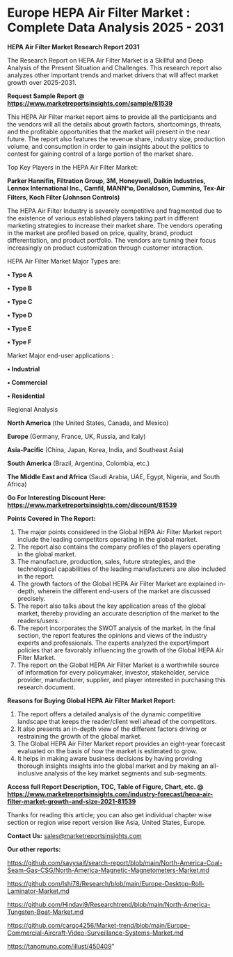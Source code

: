 # Europe HEPA Air Filter Market : Complete Data Analysis 2025 - 2031

<strong>HEPA Air Filter Market Research Report 2031</strong>

The Research Report on HEPA Air Filter Market is a Skillful and Deep Analysis of the Present Situation and Challenges. This research report also analyzes other important trends and market drivers that will affect market growth over 2025-2031.

<strong>Request Sample Report @ <a href=https://www.marketreportsinsights.com/sample/81539>https://www.marketreportsinsights.com/sample/81539</a></strong>

This HEPA Air Filter market report aims to provide all the participants and the vendors will all the details about growth factors, shortcomings, threats, and the profitable opportunities that the market will present in the near future. The report also features the revenue share, industry size, production volume, and consumption in order to gain insights about the politics to contest for gaining control of a large portion of the market share.

Top Key Players in the HEPA Air Filter Market:

<strong>Parker Hannifin, Filtration Group, 3M, Honeywell, Daikin Industries, Lennox International Inc., Camfil, MANNᵃఐ, Donaldson, Cummins, Tex-Air Filters, Koch Filter (Johnson Controls)</strong>

The HEPA Air Filter Industry is severely competitive and fragmented due to the existence of various established players taking part in different marketing strategies to increase their market share. The vendors operating in the market are profiled based on price, quality, brand, product differentiation, and product portfolio. The vendors are turning their focus increasingly on product customization through customer interaction.

HEPA Air Filter Market Major Types are:

<strong>• Type A

• Type B

• Type C

• Type D

• Type E

• Type F</strong>

Market Major end-user applications :

<strong>• Industrial

• Commercial

• Residential</strong>

Regional Analysis

</u><strong><b>North America</b></strong> (the United States, Canada, and Mexico)

<strong><b>Europe </b></strong>(Germany, France, UK, Russia, and Italy)

<strong><b>Asia-Pacific</b></strong> (China, Japan, Korea, India, and Southeast Asia)

<strong><b>South America</b></strong> (Brazil, Argentina, Colombia, etc.)

<strong><b>The Middle East and Africa</b></strong> (Saudi Arabia, UAE, Egypt, Nigeria, and South Africa)

<strong>Go For Interesting Discount Here: <a href=https://www.marketreportsinsights.com/discount/81539>https://www.marketreportsinsights.com/discount/81539</a></strong>

<strong>Points Covered in The Report:</strong>
<ol>
  <li>The major points considered in the Global HEPA Air Filter Market report include the leading competitors operating in the global market.</li>
  <li>The report also contains the company profiles of the players operating in the global market.</li>
  <li>The manufacture, production, sales, future strategies, and the technological capabilities of the leading manufacturers are also included in the report.</li>
  <li>The growth factors of the Global HEPA Air Filter Market are explained in-depth, wherein the different end-users of the market are discussed precisely.</li>
  <li>The report also talks about the key application areas of the global market, thereby providing an accurate description of the market to the readers/users.</li>
  <li>The report incorporates the SWOT analysis of the market. In the final section, the report features the opinions and views of the industry experts and professionals. The experts analyzed the export/import policies that are favorably influencing the growth of the Global HEPA Air Filter Market.</li>
  <li>The report on the Global HEPA Air Filter Market is a worthwhile source of information for every policymaker, investor, stakeholder, service provider, manufacturer, supplier, and player interested in purchasing this research document.</li>
</ol>
<strong>Reasons for Buying Global HEPA Air Filter Market Report:</strong>

<ol>
  <li>The report offers a detailed analysis of the dynamic competitive landscape that keeps the reader/client well ahead of the competitors.</li>
  <li>It also presents an in-depth view of the different factors driving or restraining the growth of the global market.</li>
  <li>The Global HEPA Air Filter Market report provides an eight-year forecast evaluated on the basis of how the market is estimated to grow.</li>
  <li>It helps in making aware business decisions by having providing thorough insights insights into the global market and by making an all-inclusive analysis of the key market segments and sub-segments.</li>
</ol>
<strong>Access full Report Description, TOC, Table of Figure, Chart, etc. @ <a href=https://www.marketreportsinsights.com/industry-forecast/hepa-air-filter-market-growth-and-size-2021-81539>https://www.marketreportsinsights.com/industry-forecast/hepa-air-filter-market-growth-and-size-2021-81539</a></strong>


Thanks for reading this article; you can also get individual chapter wise section or region wise report version like Asia, United States, Europe.

<strong>Contact Us:</strong>
sales@marketreportsinsights.com

<strong>Our other reports:</strong>

<a href=https://github.com/sayysaif/search-report/blob/main/North-America-Coal-Seam-Gas-CSG/North-America-Magnetic-Magnetometers-Market.md>https://github.com/sayysaif/search-report/blob/main/North-America-Coal-Seam-Gas-CSG/North-America-Magnetic-Magnetometers-Market.md</a>

<a href=https://github.com/Ishi78/Research/blob/main/Europe-Desktop-Roll-Laminator-Market.md>https://github.com/Ishi78/Research/blob/main/Europe-Desktop-Roll-Laminator-Market.md</a>

<a href=https://github.com/Hindavi9/Researchtrend/blob/main/North-America-Tungsten-Boat-Market.md>https://github.com/Hindavi9/Researchtrend/blob/main/North-America-Tungsten-Boat-Market.md</a>

<a href=https://github.com/cargo4256/Market-trend/blob/main/Europe-Commercial-Aircraft-Video-Surveillance-Systems-Market.md>https://github.com/cargo4256/Market-trend/blob/main/Europe-Commercial-Aircraft-Video-Surveillance-Systems-Market.md</a>

<a href=https://tanomuno.com/illust/450409>https://tanomuno.com/illust/450409</a>"

